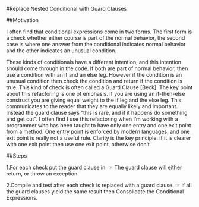 #Replace Nested Conditional with Guard Clauses

##Motivation

I often find that conditional expressions come in two forms. The first
form is a check whether either course is part of the normal behavior,
the second case is where one answer from the conditional indicates
normal behavior and the other indicates an unusual condition.

These kinds of conditionals have a different intention, and this intention
should come through in the code. If both are part of normal
behavior, then use a condition with an if and an else leg. However if
the condition is an unusual condition then check the condition and
return if the condition is true. This kind of check is often called a Guard
Clause [Beck].
The key point about this refactoring is one of emphasis. If you are
using an if-then-else construct you are giving equal weight to the if leg
and the else leg. This communicates to the reader that they are equally
likely and important. Instead the guard clause says “this is rare, and if
it happens do something and get out”.
I often find I use this refactoring when I’m working with a programmer
who has been taught to have only one entry and one exit point
from a method. One entry point is enforced by modern languages, and
one exit point is really not a useful rule. Clarity is the key principle: if it
is clearer with one exit point then use one exit point, otherwise don’t.

##Steps

1.For each check put the guard clause in.
  ☞ The guard clause will either return, or throw an exception.

2.Compile and test after each check is replaced with a guard clause.
  ☞ If all the guard clauses yield the same result then Consolidate the Conditional
Expressions.


